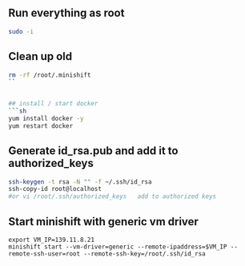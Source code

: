 ## Run everything as root
```sh
sudo -i
```

## Clean up old
```sh
rm -rf /root/.minishift
``


## install / start docker
```sh
yum install docker -y
yum restart docker
```

## Generate id_rsa.pub and add it to authorized_keys
```sh
ssh-keygen -t rsa -N "" -f ~/.ssh/id_rsa
ssh-copy-id root@localhost 
#or vi /root/.ssh/authorized_keys   add to authorized keys
```

## Start minishift with generic vm driver
```
export VM_IP=139.11.8.21
minishift start --vm-driver=generic --remote-ipaddress=$VM_IP --remote-ssh-user=root --remote-ssh-key=/root/.ssh/id_rsa
```
